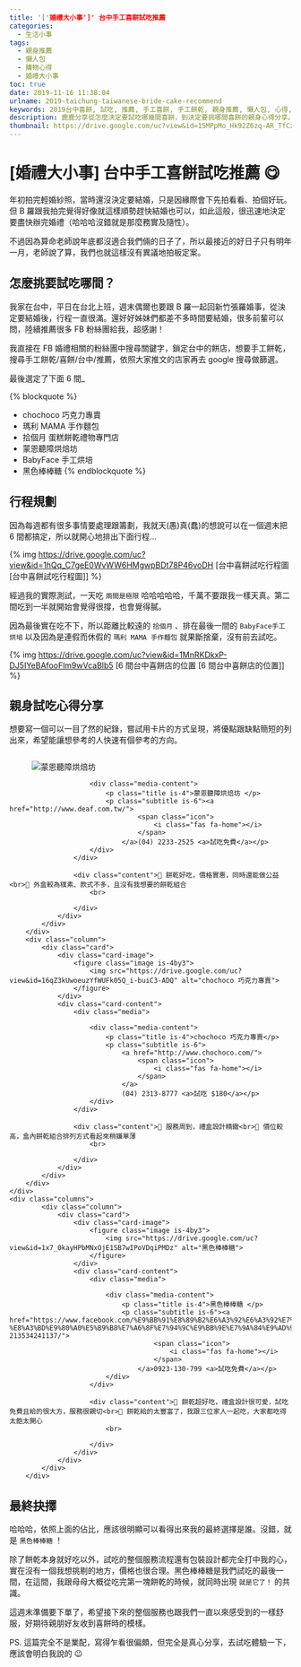 ```yaml
---
title: '['婚禮大小事']' 台中手工喜餅試吃推薦
categories:
  - 生活小事
tags:
  - 親身推薦
  - 懶人包
  - 購物心得
  - 婚禮大小事
toc: true
date: 2019-11-16 11:38:04
urlname: 2019-taichung-taiwanese-bride-cake-recommend
keywords: 2019台中喜餅, 試吃, 推薦, 手工喜餅, 手工餅乾, 親身推薦, 懶人包, 心得, 婚禮, chochoco 巧克力專賣, 瑪利 MAMA 手作麵包, 拾個月 蛋糕餅乾禮物專門店, 蒙恩聽障烘焙坊, BabyFace 手工烘培, 黑色棒棒糖
description: 鹿鹿分享從怎麼決定要試吃哪幾間喜餅，到決定要挑哪間喜餅的親身心得分享。用最簡短的內文與排版，快速知道怎麼挑喜餅最省時，能挑到你夢想中的喜餅。
thumbnail: https://drive.google.com/uc?view&id=15MPpMo_Hk92Z6zq-AR_TfCzZ8yT2zMw0
---
```


# [婚禮大小事] 台中手工喜餅試吃推薦 😋

年初拍完輕婚紗照，當時還沒決定要結婚，只是因緣際會下先拍看看、拍個好玩。但 B 羅跟我拍完覺得好像就這樣順勢趕快結婚也可以，如此這般，很迅速地決定要盡快辦完婚禮（哈哈哈沒錯就是那麼務實及隨性）。

不過因為算命老師說年底都沒適合我們倆的日子了，所以最接近的好日子只有明年一月，老師說了算，我們也就這樣沒有異議地拍板定案。

## 怎麼挑要試吃哪間？

我家在台中，平日在台北上班，週末偶爾也要跟 B 羅一起回新竹張羅婚事，從決定要結婚後，行程一直很滿。還好好姊妹們都差不多時間要結婚，很多前輩可以問，陸續推薦很多 FB 粉絲團給我，超感謝！

我直接在 FB 婚禮相關的粉絲團中搜尋關鍵字，鎖定台中的餅店，想要手工餅乾，搜尋手工餅乾/喜餅/台中/推薦，依照大家推文的店家再去 google 搜尋做篩選。

最後選定了下面 6 間_<!-- more -->

{% blockquote %}
* chochoco 巧克力專賣
* 瑪利 MAMA 手作麵包
* 拾個月 蛋糕餅乾禮物專門店
* 蒙恩聽障烘焙坊
* BabyFace 手工烘培
* 黑色棒棒糖
{% endblockquote %}

## 行程規劃

因為每週都有很多事情要處理跟籌劃，我就天(愚)真(蠢)的想說可以在一個週末把 6 間都搞定，所以就開心地排出下面行程...

{% img https://drive.google.com/uc?view&id=1hQq_C7geE0WvWW6HMgwpBDt78P46voDH [台中喜餅試吃行程圖 [台中喜餅試吃行程圖]] %}

經過我的實際測試，一天吃 `兩間是極限` 哈哈哈哈哈，千萬不要跟我一樣天真。第二間吃到一半就開始會覺得很撐，也會覺得膩。

因為最後實在吃不下，所以距離比較遠的 `拾個月` 、排在最後一間的 `BabyFace手工烘培` 以及因為是連假而休假的 `瑪利 MAMA 手作麵包` 就果斷捨棄，沒有前去試吃。

{% img https://drive.google.com/uc?view&id=1MnRKDkxP-DJ5IYeBAfooFlm9wVcaBlb5 [6 間台中喜餅店的位置 [6 間台中喜餅店的位置]] %}

## 親身試吃心得分享

想要寫一個可以一目了然的紀錄，嘗試用卡片的方式呈現，將優點跟缺點簡短的列出來，希望能讓想參考的人快速有個參考的方向。

<div class="columns">
        <div class="column">
            <div class="card">
                <div class="card-image">
                    <figure class="image is-4by3">
                        <img src="https://drive.google.com/uc?view&id=1XND59hjVO8NVryzozT2PUDXpVUBtmDXa" alt="蒙恩聽障烘焙坊 ">
                    </figure>
                </div>
                <div class="card-content">
                    <div class="media">

                        <div class="media-content">
                            <p class="title is-4">蒙恩聽障烘焙坊 </p>
                            <p class="subtitle is-6"><a href="http://www.deaf.com.tw/">
                                    <span class="icon">
                                        <i class="fas fa-home"></i>
                                    </span>
                                </a>(04) 2233-2525 <a>試吃免費</a></p>
                        </div>
                    </div>
    
                    <div class="content">💖 餅乾好吃，價格實惠，同時還能做公益<br>🖤 外盒較為樸素、款式不多，且沒有我想要的餅乾組合
                        <br>
    
                    </div>
                </div>
            </div>
        </div>
        <div class="column">
            <div class="card">
                <div class="card-image">
                    <figure class="image is-4by3">
                        <img src="https://drive.google.com/uc?view&id=16qZ3kUwoeuzYfWUFk05Q_i-buiC3-ADQ" alt="chochoco 巧克力專賣">
                    </figure>
                </div>
                <div class="card-content">
                    <div class="media">
    
                        <div class="media-content">
                            <p class="title is-4">chochoco 巧克力專賣</p>
                            <p class="subtitle is-6">
                                <a href="http://www.chochoco.com/">
                                    <span class="icon">
                                        <i class="fas fa-home"></i>
                                    </span>
                                </a>
                                (04) 2313-8777 <a>試吃 $180</a></p>
                        </div>
                    </div>
    
                    <div class="content">💖 服務周到，禮盒設計精緻<br>🖤 價位較高，盒內餅乾組合排列方式看起來稍嫌單薄
                        <br>
    
                    </div>
                </div>
            </div>
        </div>
    </div>
    <div class="columns">
            <div class="column">
                <div class="card">
                    <div class="card-image">
                        <figure class="image is-4by3">
                            <img src="https://drive.google.com/uc?view&id=1x7_0kayHPbMNxOjE1SB7wIPoVDqiPMDz" alt="黑色棒棒糖">
                        </figure>
                    </div>
                    <div class="card-content">
                        <div class="media">
        
                            <div class="media-content">
                                <p class="title is-4">黑色棒棒糖 </p>
                                <p class="subtitle is-6"><a href="https://www.facebook.com/%E9%BB%91%E8%89%B2%E6%A3%92%E6%A3%92%E7%B3%96-%E8%A3%BD%E9%80%A0%E5%B9%B8%E7%A6%8F%E7%94%9C%E9%BB%9E%E7%9A%84%E9%AD%94%E6%B3%95%E5%B7%A5%E5%BB%A0-213534241137/">
                                        <span class="icon">
                                            <i class="fas fa-home"></i>
                                        </span>
                                    </a>0923-130-799 <a>試吃免費</a></p>
                            </div>
                        </div>
        
                        <div class="content">💖 餅乾超好吃，禮盒設計很可愛，試吃免費且給的很大方，服務很親切<br>🖤 餅乾給的太豐富了，我跟三位家人一起吃，大家都吃得太飽太開心
                            <br>
        
                        </div>
                    </div>
                </div>
            </div>
        </div>

## 最終抉擇

哈哈哈，依照上面的佔比，應該很明顯可以看得出來我的最終選擇是誰。沒錯，就是 `黑色棒棒糖` ！

除了餅乾本身就好吃以外，試吃的整個服務流程還有包裝設計都完全打中我的心，實在沒有一個我想挑剔的地方，價格也很合理。黑色棒棒糖是我們試吃的最後一間，在這間，我跟母母大概從吃完第一塊餅乾的時候，就同時出現 `就是它了！` 的共識。

這週末準備要下單了，希望接下來的整個服務也跟我們一直以來感受到的一樣舒服，好期待親朋好友收到喜餅時的模樣。

PS. 這篇完全不是業配，寫得乍看很偏頗，但完全是真心分享，去試吃體驗一下，應該會明白我說的 😉
